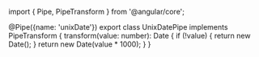 import { Pipe, PipeTransform } from '@angular/core';

@Pipe({name: 'unixDate'})
export class UnixDatePipe implements PipeTransform {
    transform(value: number): Date {
        if (!value) {
            return new Date();
        }
        return new Date(value * 1000);
    }
}


```
```
